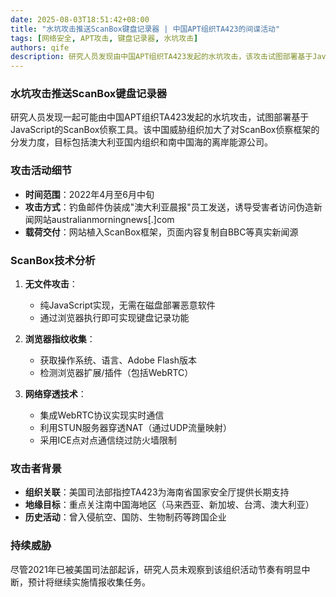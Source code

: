 ```yaml
---
date: 2025-08-03T18:51:42+08:00
title: "水坑攻击推送ScanBox键盘记录器 | 中国APT组织TA423的间谍活动"
tags: [网络安全, APT攻击, 键盘记录器, 水坑攻击]
authors: qife
description: 研究人员发现由中国APT组织TA423发起的水坑攻击，该攻击试图部署基于JavaScript的ScanBox侦察工具，针对南中国海地区的能源企业和澳大利亚组织进行网络间谍活动。
---
```


### 水坑攻击推送ScanBox键盘记录器

研究人员发现一起可能由中国APT组织TA423发起的水坑攻击，试图部署基于JavaScript的ScanBox侦察工具。该中国威胁组织加大了对ScanBox侦察框架的分发力度，目标包括澳大利亚国内组织和南中国海的离岸能源公司。

### 攻击活动细节
- **时间范围**：2022年4月至6月中旬  
- **攻击方式**：钓鱼邮件伪装成"澳大利亚晨报"员工发送，诱导受害者访问伪造新闻网站australianmorningnews[.]com  
- **载荷交付**：网站植入ScanBox框架，页面内容复制自BBC等真实新闻源  

### ScanBox技术分析
1. **无文件攻击**：  
   - 纯JavaScript实现，无需在磁盘部署恶意软件  
   - 通过浏览器执行即可实现键盘记录功能  

2. **浏览器指纹收集**：  
   - 获取操作系统、语言、Adobe Flash版本  
   - 检测浏览器扩展/插件（包括WebRTC）  

3. **网络穿透技术**：  
   - 集成WebRTC协议实现实时通信  
   - 利用STUN服务器穿透NAT（通过UDP流量映射）  
   - 采用ICE点对点通信绕过防火墙限制  

### 攻击者背景
- **组织关联**：美国司法部指控TA423为海南省国家安全厅提供长期支持  
- **地缘目标**：重点关注南中国海地区（马来西亚、新加坡、台湾、澳大利亚）  
- **历史活动**：曾入侵航空、国防、生物制药等跨国企业  

### 持续威胁
尽管2021年已被美国司法部起诉，研究人员未观察到该组织活动节奏有明显中断，预计将继续实施情报收集任务。